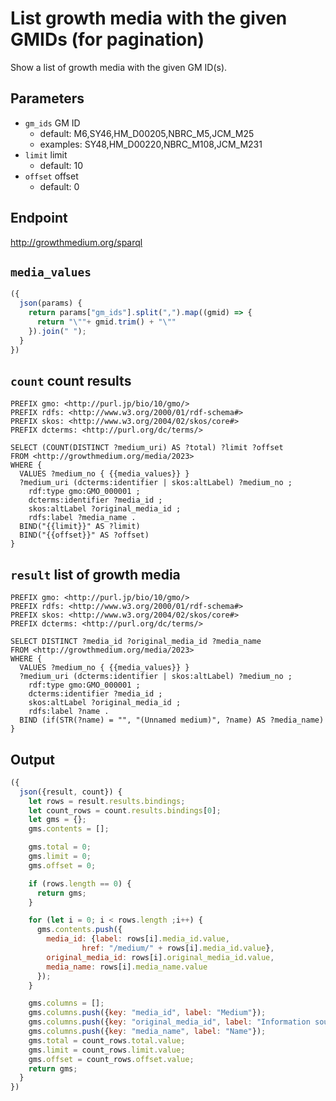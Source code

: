 # List growth media with the given GMIDs (for pagination)

Show a list of growth media with the given GM ID(s).

## Parameters

* `gm_ids` GM ID
  * default: M6,SY46,HM_D00205,NBRC_M5,JCM_M25
  * examples: SY48,HM_D00220,NBRC_M108,JCM_M231
* `limit` limit
  * default: 10
* `offset` offset
  * default: 0


## Endpoint

http://growthmedium.org/sparql

## `media_values`
```javascript
({
  json(params) {
    return params["gm_ids"].split(",").map((gmid) => {
      return "\""+ gmid.trim() + "\""
    }).join(" ");
  }
})
```

## `count` count results

```sparql
PREFIX gmo: <http://purl.jp/bio/10/gmo/>
PREFIX rdfs: <http://www.w3.org/2000/01/rdf-schema#>
PREFIX skos: <http://www.w3.org/2004/02/skos/core#>
PREFIX dcterms: <http://purl.org/dc/terms/>

SELECT (COUNT(DISTINCT ?medium_uri) AS ?total) ?limit ?offset
FROM <http://growthmedium.org/media/2023>
WHERE {
  VALUES ?medium_no { {{media_values}} }
  ?medium_uri (dcterms:identifier | skos:altLabel) ?medium_no ;
    rdf:type gmo:GMO_000001 ;
    dcterms:identifier ?media_id ;
    skos:altLabel ?original_media_id ;
    rdfs:label ?media_name .
  BIND("{{limit}}" AS ?limit)
  BIND("{{offset}}" AS ?offset)
}
```

## `result` list of growth media

```sparql
PREFIX gmo: <http://purl.jp/bio/10/gmo/>
PREFIX rdfs: <http://www.w3.org/2000/01/rdf-schema#>
PREFIX skos: <http://www.w3.org/2004/02/skos/core#>
PREFIX dcterms: <http://purl.org/dc/terms/>

SELECT DISTINCT ?media_id ?original_media_id ?media_name
FROM <http://growthmedium.org/media/2023>
WHERE {
  VALUES ?medium_no { {{media_values}} }
  ?medium_uri (dcterms:identifier | skos:altLabel) ?medium_no ;
    rdf:type gmo:GMO_000001 ;
    dcterms:identifier ?media_id ;
    skos:altLabel ?original_media_id ;
    rdfs:label ?name .
  BIND (if(STR(?name) = "", "(Unnamed medium)", ?name) AS ?media_name)
}
```

## Output

```javascript
({
  json({result, count}) {
    let rows = result.results.bindings;
    let count_rows = count.results.bindings[0];
    let gms = {};
    gms.contents = [];

    gms.total = 0;
    gms.limit = 0;
    gms.offset = 0;

    if (rows.length == 0) {
      return gms;
    }

    for (let i = 0; i < rows.length ;i++) {
      gms.contents.push({
        media_id: {label: rows[i].media_id.value,
                href: "/medium/" + rows[i].media_id.value},
        original_media_id: rows[i].original_media_id.value,
        media_name: rows[i].media_name.value
      });
    }

    gms.columns = [];
    gms.columns.push({key: "media_id", label: "Medium"});
    gms.columns.push({key: "original_media_id", label: "Information source"});
    gms.columns.push({key: "media_name", label: "Name"});
    gms.total = count_rows.total.value;
    gms.limit = count_rows.limit.value;
    gms.offset = count_rows.offset.value;
    return gms;
  }
})
```
